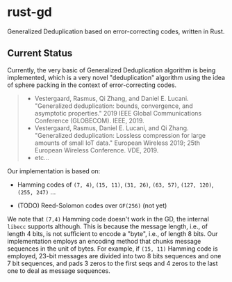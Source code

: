 # rust-gd

Generalized Deduplication based on error-correcting codes, written in Rust.

## Current Status

Currently, the very basic of Generalized Deduplication algorithm is being implemented, which is a very novel "deduplication" algorithm using the idea of sphere packing in the context of error-correcting codes.

> - Vestergaard, Rasmus, Qi Zhang, and Daniel E. Lucani. "Generalized deduplication: bounds, convergence, and asymptotic properties." 2019 IEEE Global Communications Conference (GLOBECOM). IEEE, 2019.
> - Vestergaard, Rasmus, Daniel E. Lucani, and Qi Zhang. "Generalized deduplication: Lossless compression for large amounts of small IoT data." European Wireless 2019; 25th European Wireless Conference. VDE, 2019.
> - etc...

Our implementation is based on:

- Hamming codes of `(7, 4)`, `(15, 11)`, `(31, 26)`, `(63, 57)`, `(127, 120)`, `(255, 247)` ...

- (TODO) Reed-Solomon codes over `GF(256)` (not yet)

We note that `(7,4)` Hamming code doesn't work in the GD, the internal `libecc` supports although. This is because the message length, i.e., of length 4 bits, is not sufficient to encode a "byte", i.e., of length 8 bits. Our implementation employs an encoding method that chunks message sequences in the unit of bytes. For example, if `(15, 11)` Hamming code is employed, 23-bit messages are divided into two 8 bits sequences and one 7 bit sequences, and pads 3 zeros to the first seqs and 4 zeros to the last one to deal as message sequences.
